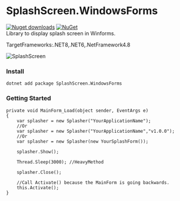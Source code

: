 # SplashScreen.WindowsForms  
[![Nuget downloads](https://img.shields.io/nuget/v/SplashScreen.WindowsForms.svg)](https://www.nuget.org/packages/SplashScreen.WindowsForms/)
[![NuGet](https://img.shields.io/nuget/dt/SplashScreen.WindowsForms.svg)](https://github.com/zerodev1200/SplashScreen.WindowsForms)  
Library to display splash screen in Winforms.  

TargetFrameworks:.NET8,.NET6,.NetFramework4.8  
  
![SplashScreen](https://user-images.githubusercontent.com/42404360/153868303-feaa8cd1-28fd-4df6-9221-16eb4f024cd2.jpg)



### Install
```
dotnet add package SplashScreen.WindowsForms
```

### Getting Started



```
private void MainForm_Load(object sender, EventArgs e)
{
    var splasher = new Splasher("YourApplicationName");
    //Or
    var splasher = new Splasher("YourApplicationName","v1.0.0");
    //Or
    var splasher = new Splasher(new YourSplashForm());
    
    splasher.Show();
    
    Thread.Sleep(3000); //HeavyMethod
    
    splasher.Close();
    
    //Call Activate() because the MainForm is going backwards.
    this.Activate();
}
```

